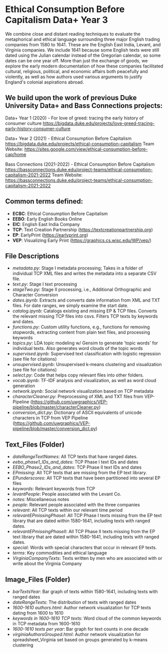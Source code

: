 # Ethical Consumption Before Capitalism Data+ Year 3

We combine close and distant reading techniques to evaluate the metaphorical and ethical language surrounding three major English trading companies from 1580 to 1641. These are the English East India, Levant, and Virginia companies. We include 1641 because some English texts were still dated using the Julian calendar instead of the Gregorian calendar, so some dates can be one year off. More than just the exchange of goods, we explore the early modern documentation of how these companies facilitated cultural, religious, political, and economic affairs both peacefully and violently, as well as how authors used various arguments to justify England's colonial aspirations abroad. 

## We build upon the work of previous Duke University Data+ and Bass Connections projects:   

Data+ Year 1 (2020) - For love of greed: tracing the early history of consumer culture 
https://bigdata.duke.edu/projects/love-greed-tracing-early-history-consumer-culture 

Data+ Year 2 (2021) - Ethical Consumption Before Capitalism 
https://bigdata.duke.edu/projects/ethical-consumption-capitalism
    Team Website: https://sites.google.com/view/ethical-consumption-before-cap/home 

Bass Connections (2021-2022) - Ethical Consumption Before Capitalism
https://bassconnections.duke.edu/project-teams/ethical-consumption-capitalism-2021-2022
    Team Website: https://bassconnections.duke.edu/project-teams/ethical-consumption-capitalism-2021-2022 

## Common terms defined:
- **ECBC**: Ethical Consumption Before Capitalism
- **EEBO**: Early English Books Online
- **EIC**: English East India Company
- **TCP**: Text Creation Partnership (https://textcreationpartnership.org)
- **EP**: EarlyPrint (https://earlyprint.org)  
- **VEP**: Visualizing Early Print (https://graphics.cs.wisc.edu/WP/vep/)

## File Descriptions
- *metadata.py*: Stage I metadata processing; Takes in a folder of individual TCP XML files and writes the metadata into a separate CSV file. 
- *text.py*: Stage I text processing 
- *stageTwo.py*: Stage II processing, i.e., Additional Orthographic and Character Conversion 
- *dates.ipynb*: Extracts and converts date information from XML and TXT files. For date ranges, we simply examine the start date.  
- *catalog.ipynb*: Catalogs existing and missing EP & TCP files. Converts the relevant missing TCP files into csvs. Filters TCP texts by keywords and dates. 
- *functions.py*: Custom utility functions, e.g., functions for removing stopwords, extracting content from plain text files, and processing keywords
- *topics.py*: LDA topic modeling w/ Gensim to generate 'topic words' for individual texts. Also generates word clouds of the topic words
- *supervised.ipynb*: Supervised text classification with logistic regression (see file for citations)
- *unsupervised.ipynb*: Unsupervised k-means clustering and visualization (see file for citations)
- *select.py*: Code that helps copy relevant files into other folders. 
- *vocab.ipynb*: TF-IDF analysis and visualization, as well as word cloud generation
- *network.ipynb*: Social network visualization based on TCP metadata
- *characterCleaner.py*: Preprocessing of XML and TXT files from VEP-Pipeline (https://github.com/uwgraphics/VEP-pipeline/blob/master/characterCleaner.py)
- *conversion_dict.py*: Dictionary of ASCII equivalents of unicode characters in TCP from VEP Pipeline (https://github.com/uwgraphics/VEP-pipeline/blob/master/conversion_dict.py)

## Text_Files (Folder)
- *dateRangeTextNames*: All TCP texts that have ranged dates. 
- *eebo_phase1_IDs_and_dates*: TCP Phase I text IDs and dates 
- *EEBO_Phase2_IDs_and_dates*: TCP Phase II text IDs and dates 
- *EPmissing*: All TCP texts that are missing from the EP text library. 
- *EPunderscores*: All TCP texts that have been partitioned into several EP files 
- *keywords*: Relevant keywords from TCP 
- *levantPeople*: People associated with the Levant Co. 
- *notes*: Miscellaneous notes 
- *people*: Relevant people associated with the three companies 
- *relevant*: All TCP texts within our relevant time period 
- *relevantEPmissingPhaseI*: All TCP Phase I texts missing from the EP text library that are dated within 1580-1641, including texts with ranged dates. 
- *relevantEPmissingPhaseII*: All TCP Phase II texts missing from the EP text library that are dated within 1580-1641, including texts with ranged dates. 
- *special*: Words with special characters that occur in relevant EP texts. 
- *terms*: Key commodities and ethical language
- *VirginiaCompanyTexts*: Texts written by men who are associated with or write about the Virginia Company 

## Image_Files (Folder)
- *barTextsYear*: Bar graph of texts within 1580-1641, including texts with ranged dates 
- *dateRangeTexts*: The distribution of texts with ranged dates 
- *1600-1610 authors.html*: Author network visualization for TCP texts dating from 1600 to 1610 
- *keywords in 1600-1610 TCP texts*: Word cloud of the common keywords in TCP metadata from 1600-1610 
- *1600-1610 texts per year*: Bar graph for text counts in one decade 
- *virginiaAuthorsGrouped.html*: Author network visualization for spreadsheet_Virginia set based on groups generated by k-means clustering 